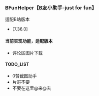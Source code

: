 ### BFunHelper【B友小助手-just for fun】

适配B站版本

- [7.36.0]

#### 当前实现功能，适配版本

- 评论区图片下载

#### TODO_LIST

- 0赞截图助手
- 片哥不要
- 不要在这里@来@去